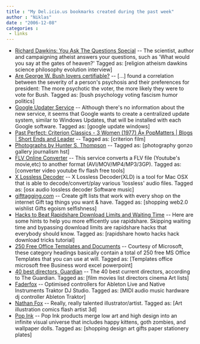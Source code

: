 ```yaml
---
title : "My Del.icio.us bookmarks created during the past week"
author : "Niklas"
date : "2006-12-08"
categories : 
 - links
---
```


- [Richard Dawkins: You Ask The Questions Special](http://news.independent.co.uk/people/profiles/article2037496.ece "http://news.independent.co.uk/people/profiles/article2037496.ece") -- The scientist, author and campaigning atheist answers your questions, such as 'What would you say at the gates of heaven?' Tagged as: \[religion atheism dawkins science philosophy evolution interview\]
- [Are George W. Bush lovers certifiable?](http://www.ctnow.com/custom/nmm/newhavenadvocate/hce-nha-1123-nh48bushbash48.artnov23,0,1695911.story "http://www.ctnow.com/custom/nmm/newhavenadvocate/hce-nha-1123-nh48bushbash48.artnov23,0,1695911.story") -- \[...\] found a correlation between the severity of a person's psychosis and their preferences for president: The more psychotic the voter, the more likely they were to vote for Bush. Tagged as: \[bush psychology voting fascism humor politics\]
- [Google Updater Service](http://googlesystem.blogspot.com/2006/12/google-updater-service.html "http://googlesystem.blogspot.com/2006/12/google-updater-service.html") -- Although there's no information about the new service, it seems that Google wants to create a centralized update system, similar to Windows Updates, that will be installed with each Google software. Tagged as: \[google update windows\]
- [Past Perfect: Criterion Classics - 3 Women (1977) Â» PopMatters | Blogs | Short Ends and Leader](http://www.popmatters.com/pm/blogs/shortends_post/7995/past-perfect-criterion-classics-3-women-1977 "http://www.popmatters.com/pm/blogs/shortends_post/7995/past-perfect-criterion-classics-3-women-1977") -- Tagged as: \[criterion film\]
- [Photographs by Hunter S. Thompson](http://www.mbfala.com/Thompson/Thompson_IG.html "http://www.mbfala.com/Thompson/Thompson_IG.html") -- Tagged as: \[photography gonzo gallery journalism hst\]
- [FLV Online Converter](http://vixy.net/flv_converter "http://vixy.net/flv_converter") -- This service converts a FLV file (Youtube's movie,etc) to another format (AVI/MOV/MP4/MP3/3GP). Tagged as: \[converter video youtube flv flash free tools\]
- [X Lossless Decoder](http://tmkk.hp.infoseek.co.jp/xld/index_e.html "http://tmkk.hp.infoseek.co.jp/xld/index_e.html") -- X Lossless Decoder(XLD) is a tool for Mac OSX that is able to decode/convert/play various 'lossless' audio files. Tagged as: \[osx audio lossless decoder Software music\]
- [gifttagging.com](http://www.gifttagging.com/ "http://www.gifttagging.com/") -- Create gift lists that work with every shop on the internet Gift tag things you want & have. Tagged as: \[shopping web2.0 wishlist Gifts egoism selfishness\]
- [Hacks to Beat Rapidshare Download Limits and Waiting Time](http://www.tech-recipes.com/rx/869/rapidshare_hacks_beat_download_limits_waiting_time "http://www.tech-recipes.com/rx/869/rapidshare_hacks_beat_download_limits_waiting_time") -- Here are some hints to help you more efficently use rapidshare. Skipping waiting time and bypassing download limits are rapidshare hacks that everybody should know. Tagged as: \[rapidshare howto hacks hack download tricks tutorial\]
- [250 Free Office Templates and Documents](http://dumblittleman.blogspot.com/2006/11/250-free-office-templates-and-documents.html "http://dumblittleman.blogspot.com/2006/11/250-free-office-templates-and-documents.html") -- Courtesy of Microsoft, these category headings basically contain a total of 250 free MS Office Templates that you can use at will. Tagged as: \[Templates office microsoft free Business word excel powerpoint\]
- [40 best directors, Guardian](http://film.guardian.co.uk/features/page/0,11456,1082823,00.html "http://film.guardian.co.uk/features/page/0,11456,1082823,00.html") -- The 40 best current directors, according to The Guardian. Tagged as: \[film movies list directors cinema Art lists\]
- [Faderfox](http://faderfox.de/ "http://faderfox.de/") -- Optimised controllers for Ableton Live and Native Instruments Traktor DJ Studio. Tagged as: \[MIDI audio music hardware dj controller Ableton Traktor\]
- [Nathan Fox](http://www.foxnathan.com/ "http://www.foxnathan.com/") -- Really, really talented illustrator/artist. Tagged as: \[Art illustration comics flash artist 3d\]
- [Pop Ink](http://www.mrfrench.com/popink.asp "http://www.mrfrench.com/popink.asp") -- Pop Ink products merge low art and high design into an infinite visual universe that includes happy kittens, goth zombies, and wallpaper dolls. Tagged as: \[shopping design art gifts paper stationery plates\]
